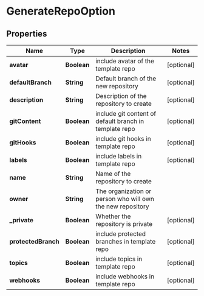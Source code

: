 # GenerateRepoOption

## Properties
Name | Type | Description | Notes
------------ | ------------- | ------------- | -------------
**avatar** | **Boolean** | include avatar of the template repo |  [optional]
**defaultBranch** | **String** | Default branch of the new repository |  [optional]
**description** | **String** | Description of the repository to create |  [optional]
**gitContent** | **Boolean** | include git content of default branch in template repo |  [optional]
**gitHooks** | **Boolean** | include git hooks in template repo |  [optional]
**labels** | **Boolean** | include labels in template repo |  [optional]
**name** | **String** | Name of the repository to create | 
**owner** | **String** | The organization or person who will own the new repository | 
**_private** | **Boolean** | Whether the repository is private |  [optional]
**protectedBranch** | **Boolean** | include protected branches in template repo |  [optional]
**topics** | **Boolean** | include topics in template repo |  [optional]
**webhooks** | **Boolean** | include webhooks in template repo |  [optional]
